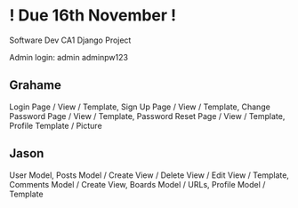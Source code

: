 # ! Due 16th November !
Software Dev CA1 Django Project

Admin login:
admin
adminpw123


Grahame
-----
Login Page / View / Template,
Sign Up Page / View / Template,
Change Password Page / View / Template,
Password Reset Page / View / Template,
Profile Template / Picture

Jason
-----
User Model,
Posts Model / Create View / Delete View / Edit View / Template,
Comments Model / Create View,
Boards Model / URLs,
Profile Model / Template

